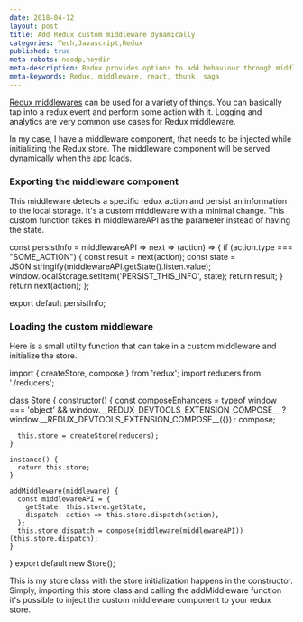 ```yaml
---
date: 2018-04-12
layout: post
title: Add Redux custom middleware dynamically
categories: Tech,Javascript,Redux
published: true
meta-robots: noodp,noydir
meta-description: Redux provides options to add behaviour through middlewares. Here is an example of dynamically adding middleware to the store.
meta-keywords: Redux, middleware, react, thunk, saga
---
```

[Redux middlewares](https://redux.js.org/advanced/middleware) can be used for a variety of things. You can basically tap into a redux event and perform some action with it. Logging and analytics are very common use cases for Redux middleware.

In my case, I have a middleware component, that needs to be injected while initializing the Redux store. The middleware component will be served dynamically when the app loads.

### Exporting the middleware component

This middleware detects a specific redux action and persist an information to the local storage. It's a custom middleware with a minimal change. This custom function takes in middlewareAPI as the parameter instead of having the state.

  const persistInfo = middlewareAPI => next => (action) => {
    if (action.type === "SOME\_ACTION") {
      const result = next(action);
      const state =
            JSON.stringify(middlewareAPI.getState().listen.value);
      window.localStorage.setItem('PERSIST\_THIS\_INFO', state);
      return result;
    }
    return next(action);
  };
  
  export default persistInfo;
  

### Loading the custom middleware

Here is a small utility function that can take in a custom middleware and initialize the store.

  import { createStore, compose } from 'redux';
  import reducers from './reducers';
  
  
  class Store {
    constructor() {
      const composeEnhancers =
        typeof window === 'object' &&
        window.\_\_REDUX\_DEVTOOLS\_EXTENSION\_COMPOSE\_\_ ?
          window.\_\_REDUX\_DEVTOOLS\_EXTENSION\_COMPOSE\_\_({}) : compose;

      this.store = createStore(reducers);
    }
  
    instance() {
      return this.store;
    }
  
    addMiddleware(middleware) {
      const middlewareAPI = {
        getState: this.store.getState,
        dispatch: action => this.store.dispatch(action),
      };
      this.store.dispatch = compose(middleware(middlewareAPI))(this.store.dispatch);
    }
  }
  export default new Store();
      
  

This is my store class with the store initialization happens in the constructor. Simply, importing this store class and calling the addMiddleware function it's possible to inject the custom middleware component to your redux store.